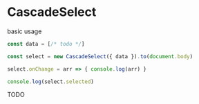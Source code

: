 # CascadeSelect

basic usage

```javascript
const data = [/* todo */]

const select = new CascadeSelect({ data }).to(document.body)

select.onChange = arr => { console.log(arr) }

console.log(select.selected)
```

TODO
